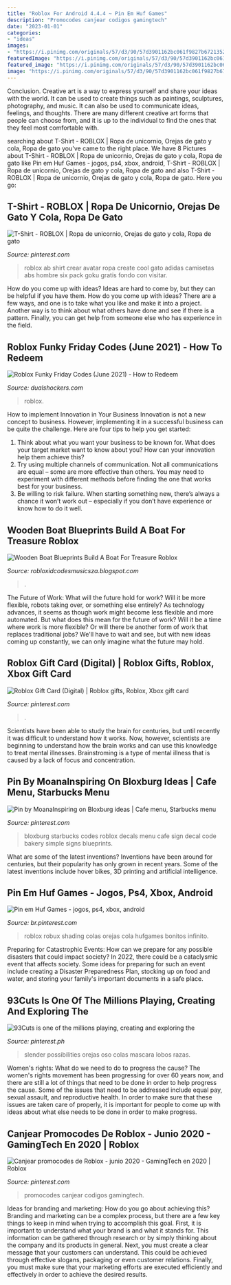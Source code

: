 ```yaml
---
title: "Roblox For Android 4.4.4 ~ Pin Em Huf Games"
description: "Promocodes canjear codigos gamingtech"
date: "2023-01-01"
categories:
- "ideas"
images:
- "https://i.pinimg.com/originals/57/d3/90/57d3901162bc061f9827b67213528cc4.jpg"
featuredImage: "https://i.pinimg.com/originals/57/d3/90/57d3901162bc061f9827b67213528cc4.jpg"
featured_image: "https://i.pinimg.com/originals/57/d3/90/57d3901162bc061f9827b67213528cc4.jpg"
image: "https://i.pinimg.com/originals/57/d3/90/57d3901162bc061f9827b67213528cc4.jpg"
---
```



Conclusion.
Creative art is a way to express yourself and share your ideas with the world. It can be used to create things such as paintings, sculptures, photography, and music. It can also be used to communicate ideas, feelings, and thoughts. There are many different creative art forms that people can choose from, and it is up to the individual to find the ones that they feel most comfortable with.

	

		
searching about T-Shirt - ROBLOX | Ropa de unicornio, Orejas de gato y cola, Ropa de gato you've came to the right place. We have 8 Pictures about T-Shirt - ROBLOX | Ropa de unicornio, Orejas de gato y cola, Ropa de gato like Pin em Huf Games - jogos, ps4, xbox, android, T-Shirt - ROBLOX | Ropa de unicornio, Orejas de gato y cola, Ropa de gato and also T-Shirt - ROBLOX | Ropa de unicornio, Orejas de gato y cola, Ropa de gato. Here you go:
		
    
## T-Shirt - ROBLOX | Ropa De Unicornio, Orejas De Gato Y Cola, Ropa De Gato

<img loading=lazy src="https://i.pinimg.com/736x/f8/6b/af/f86baf13c66cdb46e0989839b4307c9e.jpg" onerror="this.onerror=null;this.src='https://tse4.mm.bing.net/th?id=OIP.20fwSE7eAAMgugssBo-xqgAAAA&amp;pid=15.1';" alt="T-Shirt - ROBLOX | Ropa de unicornio, Orejas de gato y cola, Ropa de gato">

_Source: pinterest.com_

>roblox ab shirt crear avatar ropa create cool gato adidas camisetas abs hombre six pack goku gratis fondo con visitar. 

	

How do you come up with ideas?
Ideas are hard to come by, but they can be helpful if you have them. How do you come up with ideas? There are a few ways, and one is to take what you like and make it into a project. Another way is to think about what others have done and see if there is a pattern. Finally, you can get help from someone else who has experience in the field.

    
## Roblox Funky Friday Codes (June 2021) - How To Redeem

<img loading=lazy src="https://www.dualshockers.com/static/uploads/2021/06/Funky-Friday.jpg" onerror="this.onerror=null;this.src='https://tse2.mm.bing.net/th?id=OIP.vUNmEZ9YnAtjnHs1FYQo-QHaEK&amp;pid=15.1';" alt="Roblox Funky Friday Codes (June 2021) - How to Redeem">

_Source: dualshockers.com_

>roblox. 

	

How to implement Innovation in Your Business
Innovation is not a new concept to business. However, implementing it in a successful business can be quite the challenge. Here are four tips to help you get started: 
1. Think about what you want your business to be known for. What does your target market want to know about you? How can your innovation help them achieve this? 
2. Try using multiple channels of communication. Not all communications are equal – some are more effective than others. You may need to experiment with different methods before finding the one that works best for your business. 
3. Be willing to risk failure. When starting something new, there’s always a chance it won’t work out – especially if you don’t have experience or know how to do it well.

    
## Wooden Boat Blueprints Build A Boat For Treasure Roblox

<img loading=lazy src="https://lh3.googleusercontent.com/proxy/VwyarsrIiHzQIbkkW-srQKS_LbtMAj9905t9I0h-knf3_Ybf_BRznxO-MJrmb8eBW80w1-Awy5PbmenTL-5mKITuO6R2-SOMvJxdTjSOtzDY7coiZYKFNMU=w1200-h630-p-k-no-nu" onerror="this.onerror=null;this.src='https://tse2.mm.bing.net/th?id=OIP.IvDxOlY7ToVeNmZugV4FNQHaD4&amp;pid=15.1';" alt="Wooden Boat Blueprints Build A Boat For Treasure Roblox">

_Source: robloxidcodesmusicsza.blogspot.com_

>. 

	

The Future of Work: What will the future hold for work? Will it be more flexible, robots taking over, or something else entirely?
As technology advances, it seems as though work might become less flexible and more automated. But what does this mean for the future of work? Will it be a time where work is more flexible? Or will there be another form of work that replaces traditional jobs? We'll have to wait and see, but with new ideas coming up constantly, we can only imagine what the future may hold.

    
## Roblox Gift Card (Digital) | Roblox Gifts, Roblox, Xbox Gift Card

<img loading=lazy src="https://i.pinimg.com/736x/9f/3e/36/9f3e361c68ea64f36397fb2cdd345708.jpg" onerror="this.onerror=null;this.src='https://tse2.mm.bing.net/th?id=OIP.kYPXddYaqvnvc-chKgDKCgHaHa&amp;pid=15.1';" alt="Roblox Gift Card (Digital) | Roblox gifts, Roblox, Xbox gift card">

_Source: pinterest.com_

>. 

	

Scientists have been able to study the brain for centuries, but until recently it was difficult to understand how it works. Now, however, scientists are beginning to understand how the brain works and can use this knowledge to treat mental illnesses. Brainstroming is a type of mental illness that is caused by a lack of focus and concentration.

    
## Pin By MoanaInspiring On Bloxburg Ideas | Cafe Menu, Starbucks Menu

<img loading=lazy src="https://i.pinimg.com/736x/2f/2c/99/2f2c997b5bd37d72fbe8f2d198d5e754.jpg" onerror="this.onerror=null;this.src='https://tse2.mm.bing.net/th?id=OIP.6DO1zfXkmeg2fq5SgFvSugHaHa&amp;pid=15.1';" alt="Pin by MoanaInspiring on Bloxburg ideas | Cafe menu, Starbucks menu">

_Source: pinterest.com_

>bloxburg starbucks codes roblox decals menu cafe sign decal code bakery simple signs blueprints. 

	

What are some of the latest inventions?
Inventions have been around for centuries, but their popularity has only grown in recent years. Some of the latest inventions include hover bikes, 3D printing and artificial intelligence.

    
## Pin Em Huf Games - Jogos, Ps4, Xbox, Android

<img loading=lazy src="https://i.pinimg.com/originals/57/d3/90/57d3901162bc061f9827b67213528cc4.jpg" onerror="this.onerror=null;this.src='https://tse3.mm.bing.net/th?id=OIP.iUl1B0Yge7zgECS44mwGIAHaHh&amp;pid=15.1';" alt="Pin em Huf Games - jogos, ps4, xbox, android">

_Source: br.pinterest.com_

>roblox robux shading colas orejas cola hufgames bonitos infinito. 

	

Preparing for Catastrophic Events: How can we prepare for any possible disasters that could impact society?
In 2022, there could be a cataclysmic event that affects society. Some ideas for preparing for such an event include creating a Disaster Preparedness Plan, stocking up on food and water, and storing your family's important documents in a safe place.

    
## 93Cuts Is One Of The Millions Playing, Creating And Exploring The

<img loading=lazy src="https://i.pinimg.com/736x/dd/b2/be/ddb2be1a6eb607e30d130b4d3b2a1e34.jpg" onerror="this.onerror=null;this.src='https://tse4.mm.bing.net/th?id=OIP.sVukoTA3kDRiFnyKDaB-EQAAAA&amp;pid=15.1';" alt="93Cuts is one of the millions playing, creating and exploring the">

_Source: pinterest.ph_

>slender possibilities orejas oso colas mascara lobos razas. 

	

Women's rights: What do we need to do to progress the cause?
The women's rights movement has been progressing for over 60 years now, and there are still a lot of things that need to be done in order to help progress the cause. Some of the issues that need to be addressed include equal pay, sexual assault, and reproductive health. In order to make sure that these issues are taken care of properly, it is important for people to come up with ideas about what else needs to be done in order to make progress.

    
## Canjear Promocodes De Roblox - Junio 2020 - GamingTech En 2020 | Roblox

<img loading=lazy src="https://i.pinimg.com/736x/d3/74/7d/d3747de787e6ebee12fe5c029969182b.jpg" onerror="this.onerror=null;this.src='https://tse3.mm.bing.net/th?id=OIP.ojkNasfWjgJiyWdKvtaSoQHaEU&amp;pid=15.1';" alt="Canjear promocodes de Roblox - junio 2020 - GamingTech en 2020 | Roblox">

_Source: pinterest.com_

>promocodes canjear codigos gamingtech. 

	

Ideas for branding and marketing: How do you go about achieving this?
Branding and marketing can be a complex process, but there are a few key things to keep in mind when trying to accomplish this goal. First, it is important to understand what your brand is and what it stands for. This information can be gathered through research or by simply thinking about the company and its products in general. Next, you must create a clear message that your customers can understand. This could be achieved through effective slogans, packaging or even customer relations. Finally, you must make sure that your marketing efforts are executed efficiently and effectively in order to achieve the desired results.

